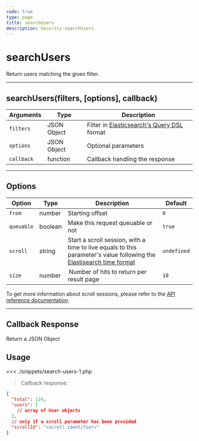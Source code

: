 ```yaml
---
code: true
type: page
title: searchUsers
description: Security:searchUsers
---
```


# searchUsers

Return users matching the given filter.

---

## searchUsers(filters, [options], callback)

| Arguments  | Type        | Description                                                                                                                         |
| ---------- | ----------- | ----------------------------------------------------------------------------------------------------------------------------------- |
| `filters`  | JSON Object | Filter in [Elasticsearch's Query DSL](https://www.elastic.co/guide/en/elasticsearch/reference/5.4/query-filter-context.html) format |
| `options`  | JSON Object | Optional parameters                                                                                                                 |
| `callback` | function    | Callback handling the response                                                                                                      |

---

## Options

| Option     | Type    | Description                                                                                                                                                                                                       | Default     |
| ---------- | ------- | ----------------------------------------------------------------------------------------------------------------------------------------------------------------------------------------------------------------- | ----------- |
| `from`     | number  | Starting offset                                                                                                                                                                                                   | `0`         |
| `queuable` | boolean | Make this request queuable or not                                                                                                                                                                                 | `true`      |
| `scroll`   | string  | Start a scroll session, with a time to live equals to this parameter's value following the [Elastisearch time format](https://www.elastic.co/guide/en/elasticsearch/reference/5.0/common-options.html#time-units) | `undefined` |
| `size`     | number  |  Number of hits to return per result page                                                                                                                                                                         | `10`        |

<div class="alert alert-info">
  To get more information about scroll sessions, please refer to the <a href="/core/1/api/controllers/document/search/">API reference documentation</a>.
</div>

---

## Callback Response

Return a JSON Object

## Usage

<<< ./snippets/search-users-1.php

> Callback response:

```json
{
  "total": 124,
  "users": [
    // array of User objects
  ],
  // only if a scroll parameter has been provided
  "scrollId": "<scroll identifier>"
}
```
